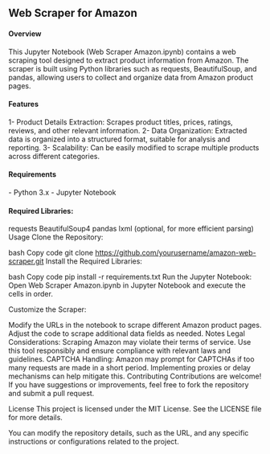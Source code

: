 <h2>Web Scraper for Amazon</h2>

<h4>Overview</h4>
This Jupyter Notebook (Web Scraper Amazon.ipynb) contains a web scraping tool designed to extract product information from Amazon. 
The scraper is built using Python libraries such as requests, BeautifulSoup, and pandas, allowing users to collect and organize data from Amazon product pages.

<h4>Features</h4>
1- Product Details Extraction: Scrapes product titles, prices, ratings, reviews, and other relevant information.
2- Data Organization: Extracted data is organized into a structured format, suitable for analysis and reporting.
3- Scalability: Can be easily modified to scrape multiple products across different categories.

<h4>Requirements</h4>
- Python 3.x
- Jupyter Notebook

<h4>Required Libraries:</h4>
requests
BeautifulSoup4
pandas
lxml (optional, for more efficient parsing)
Usage
Clone the Repository:

bash
Copy code
git clone https://github.com/yourusername/amazon-web-scraper.git
Install the Required Libraries:

bash
Copy code
pip install -r requirements.txt
Run the Jupyter Notebook: Open Web Scraper Amazon.ipynb in Jupyter Notebook and execute the cells in order.

Customize the Scraper:

Modify the URLs in the notebook to scrape different Amazon product pages.
Adjust the code to scrape additional data fields as needed.
Notes
Legal Considerations: Scraping Amazon may violate their terms of service. Use this tool responsibly and ensure compliance with relevant laws and guidelines.
CAPTCHA Handling: Amazon may prompt for CAPTCHAs if too many requests are made in a short period. Implementing proxies or delay mechanisms can help mitigate this.
Contributing
Contributions are welcome! If you have suggestions or improvements, feel free to fork the repository and submit a pull request.

License
This project is licensed under the MIT License. See the LICENSE file for more details.

You can modify the repository details, such as the URL, and any specific instructions or configurations related to the project.
